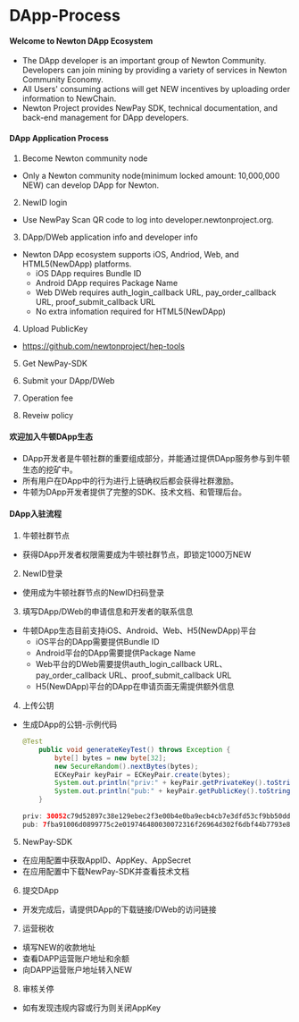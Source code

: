 # DApp-Process

#### Welcome to Newton DApp Ecosystem

* The DApp developer is an important group of Newton Community. Developers can join mining by providing a variety of services in Newton Community Economy.
* All Users' consuming actions will get NEW incentives by uploading order information to NewChain.
* Newton Project provides NewPay SDK, technical documentation, and back-end management for DApp developers.

#### DApp Application Process

1. Become Newton community node
* Only a Newton community node(minimum locked amount: 10,000,000 NEW) can develop DApp for Newton.

2. NewID login
* Use NewPay Scan QR code to log into developer.newtonproject.org.

3. DApp/DWeb application info and developer info
* Newton DApp ecosystem supports iOS, Andriod, Web, and HTML5(NewDApp) platforms.
	* iOS DApp requires Bundle ID
	* Android DApp requires Package Name
	* Web DWeb requires auth_login_callback URL, pay_order_callback URL, proof_submit_callback URL
	* No extra infomation required for HTML5(NewDApp) 

4. Upload PublicKey
* https://github.com/newtonproject/hep-tools

5. Get NewPay-SDK

6. Submit your DApp/DWeb

7. Operation fee

8. Reveiw policy

#### 欢迎加入牛顿DApp生态

* DApp开发者是牛顿社群的重要组成部分，并能通过提供DApp服务参与到牛顿生态的挖矿中。
* 所有用户在DApp中的行为进行上链确权后都会获得社群激励。
* 牛顿为DApp开发者提供了完整的SDK、技术文档、和管理后台。

#### DApp入驻流程

1. 牛顿社群节点
* 获得DApp开发者权限需要成为牛顿社群节点，即锁定1000万NEW

2. NewID登录
* 使用成为牛顿社群节点的NewID扫码登录

3. 填写DApp/DWeb的申请信息和开发者的联系信息
* 牛顿DApp生态目前支持iOS、Android、Web、H5(NewDApp)平台
	* iOS平台的DApp需要提供Bundle ID
	* Android平台的DApp需要提供Package Name
	* Web平台的DWeb需要提供auth_login_callback URL、pay_order_callback URL、proof_submit_callback URL
	* H5(NewDApp)平台的DApp在申请页面无需提供额外信息

4. 上传公钥
* 生成DApp的公钥-示例代码

    ```java
    @Test
        public void generateKeyTest() throws Exception {
            byte[] bytes = new byte[32];
            new SecureRandom().nextBytes(bytes);
            ECKeyPair keyPair = ECKeyPair.create(bytes);
            System.out.println("priv:" + keyPair.getPrivateKey().toString(16));
            System.out.println("pub:" + keyPair.getPublicKey().toString(16));
        }
        
    priv: 30052c79d52897c38e129ebec2f3e00b4e0ba9ecb4cb7e3dfd53cf9bb50dd672
    pub: 7fba91006d0899775c2e019746480030072316f26964d302f6dbf44b7793e880c4233806097502a6f261186dcd8e1367c9e3bc41c484bdeb076c91194b801db5
    ```

5. NewPay-SDK
* 在应用配置中获取AppID、AppKey、AppSecret
* 在应用配置中下载NewPay-SDK并查看技术文档

6. 提交DApp
* 开发完成后，请提供DApp的下载链接/DWeb的访问链接

7. 运营税收
* 填写NEW的收款地址
* 查看DAPP运营账户地址和余额
* 向DAPP运营账户地址转入NEW

8. 审核关停
* 如有发现违规内容或行为则关闭AppKey
